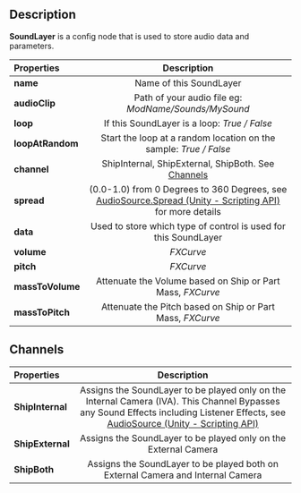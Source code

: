 ## Description
**SoundLayer** is a config node that is used to store audio data and parameters.


| Properties | Description | 
| :------------- | :----------: |
| **name** | Name of this SoundLayer |
| **audioClip** | Path of your audio file eg: *ModName/Sounds/MySound* |
| **loop** | If this SoundLayer is a loop: *True / False* |
| **loopAtRandom** | Start the loop at a random location on the sample: *True / False* |
| **channel** | ShipInternal, ShipExternal, ShipBoth. See [Channels](#channels) |
| **spread** | (0.0-1.0) from 0 Degrees to 360 Degrees, see [AudioSource.Spread (Unity - Scripting API)](https://docs.unity3d.com/ScriptReference/AudioSource-spread.html) for more details |
| **data** | Used to store which type of control is used for this SoundLayer |
| **volume** | *FXCurve* |
| **pitch** | *FXCurve* |
| **massToVolume** | Attenuate the Volume based on Ship or Part Mass, *FXCurve* |
| **massToPitch** | Attenuate the Pitch based on Ship or Part Mass, *FXCurve* |

## Channels
| Properties | Description | 
| :------------- | :----------: |
| **ShipInternal** |  Assigns the SoundLayer to be played only on the Internal Camera (IVA). This Channel Bypasses any Sound Effects including Listener Effects, see [AudioSource (Unity - Scripting API)](https://docs.unity3d.com/ScriptReference/AudioSource.html) |
| **ShipExternal** |  Assigns the SoundLayer to be played only on the External Camera |
| **ShipBoth** |  Assigns the SoundLayer to be played both on External Camera and Internal Camera |

